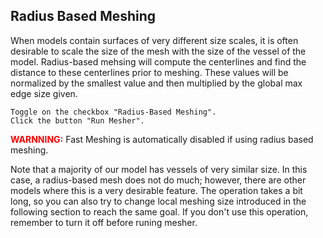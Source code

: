## Radius Based Meshing
	
When models contain surfaces of very different size scales, it is often desirable to scale the size of the mesh with the size of the vessel of the model. Radius-based mehsing will compute the centerlines and find the distance to these centerlines prior to meshing. These values will be normalized by the smallest value and then multiplied by the global max edge size given.

	Toggle on the checkbox "Radius-Based Meshing".
	Click the button "Run Mesher".

<font color="red">**WARNNING:** </font> Fast Meshing is automatically disabled if using radius based meshing. 

Note that a majority of our model has vessels of very similar size. In this case, a radius-based mesh does not do much; however, there are other models where this is a very desirable feature. The operation takes a bit long, so you can also try to change local meshing size introduced in the following section to reach the same goal. If you don't use this operation, remember to turn it off before runing mesher.
